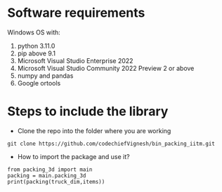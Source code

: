 # Software requirements
Windows OS with:

1. python 3.11.0
2. pip above 9.1
3. Microsoft Visual Studio Enterprise 2022
4. Microsoft Visual Studio Community 2022 Preview 2 or above
5. numpy and pandas
6. Google ortools
 

# Steps to include the library

* Clone the repo into the folder where you are working
```
git clone https://github.com/codechiefVignesh/bin_packing_iitm.git
```
* How to import the package and use it?
```
from packing_3d import main
packing = main.packing_3d
print(packing(truck_dim,items))
```